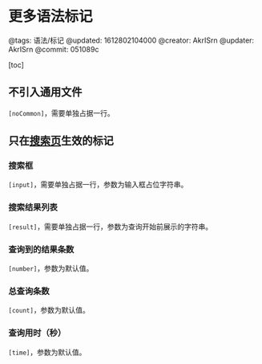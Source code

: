 # 更多语法标记

@tags: 语法/标记
@updated: 1612802104000
@creator: AkrISrn
@updater: AkrISrn
@commit: 051089c

[toc]

## 不引入通用文件

`[noCommon]`，需要单独占据一行。

## 只在[搜索页](/zh/search.md "#")生效的标记

### 搜索框

`[input]`，需要单独占据一行，参数为输入框占位字符串。

### 搜索结果列表

`[result]`，需要单独占据一行，参数为查询开始前展示的字符串。

### 查询到的结果条数

`[number]`，参数为默认值。

### 总查询条数

`[count]`，参数为默认值。

### 查询用时（秒）

`[time]`，参数为默认值。
